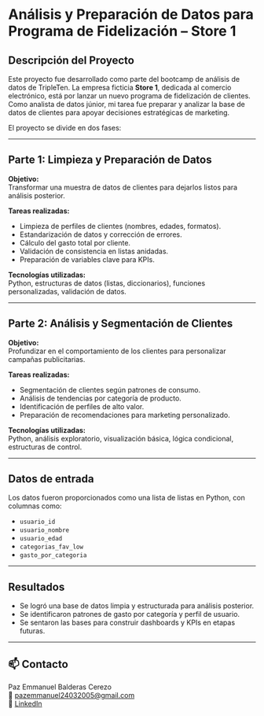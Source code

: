 # Análisis y Preparación de Datos para Programa de Fidelización – Store 1

## Descripción del Proyecto

Este proyecto fue desarrollado como parte del bootcamp de análisis de datos de TripleTen. La empresa ficticia **Store 1**, dedicada al comercio electrónico, está por lanzar un nuevo programa de fidelización de clientes. Como analista de datos júnior, mi tarea fue preparar y analizar la base de datos de clientes para apoyar decisiones estratégicas de marketing.

El proyecto se divide en dos fases:

---

## Parte 1: Limpieza y Preparación de Datos

**Objetivo:**  
Transformar una muestra de datos de clientes para dejarlos listos para análisis posterior.

**Tareas realizadas:**
- Limpieza de perfiles de clientes (nombres, edades, formatos).
- Estandarización de datos y corrección de errores.
- Cálculo del gasto total por cliente.
- Validación de consistencia en listas anidadas.
- Preparación de variables clave para KPIs.

**Tecnologías utilizadas:**  
Python, estructuras de datos (listas, diccionarios), funciones personalizadas, validación de datos.

---

## Parte 2: Análisis y Segmentación de Clientes

**Objetivo:**  
Profundizar en el comportamiento de los clientes para personalizar campañas publicitarias.

**Tareas realizadas:**
- Segmentación de clientes según patrones de consumo.
- Análisis de tendencias por categoría de producto.
- Identificación de perfiles de alto valor.
- Preparación de recomendaciones para marketing personalizado.

**Tecnologías utilizadas:**  
Python, análisis exploratorio, visualización básica, lógica condicional, estructuras de control.

---

## Datos de entrada

Los datos fueron proporcionados como una lista de listas en Python, con columnas como:
- `usuario_id`
- `usuario_nombre`
- `usuario_edad`
- `categorias_fav_low`
- `gasto_por_categoria`

---

## Resultados

- Se logró una base de datos limpia y estructurada para análisis posterior.
- Se identificaron patrones de gasto por categoría y perfil de usuario.
- Se sentaron las bases para construir dashboards y KPIs en etapas futuras.

---

## 📫 Contacto

Paz Emmanuel Balderas Cerezo  
📧 pazemmanuel24032005@gmail.com  
🔗 [LinkedIn](https://www.linkedin.com/in/paz-emmanuel-balderas-cerezo-dataanalyst)

